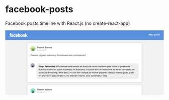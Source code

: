 # facebook-posts
Facebook posts timeline with React.js (no create-react-app)

<a href="http://google.com.au/" rel="some text">![Foo](docs/preview.png)</a>
